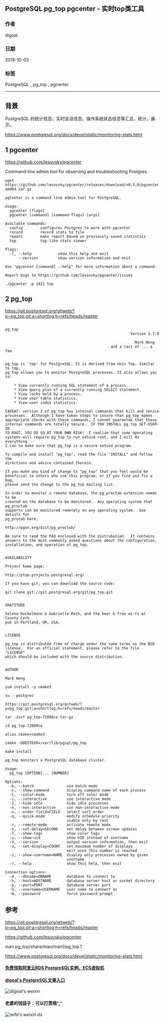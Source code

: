 ## PostgreSQL pg_top pgcenter - 实时top类工具   
                                                                 
### 作者                                                                 
digoal                                                                 
                                                                 
### 日期                                                                 
2018-10-03                                                               
                                                                 
### 标签                                                                 
PostgreSQL , pg_top , pgcenter    
                                                                 
----                                                                 
                                                                 
## 背景      
PostgreSQL 的统计信息、实时会话信息、操作系统状态信息等汇总，统计，展示。  
  
https://www.postgresql.org/docs/devel/static/monitoring-stats.html   
  
  
  
## 1 pgcenter  
https://github.com/lesovsky/pgcenter  
  
Command-line admin tool for observing and troubleshooting Postgres.  
  
```  
wget https://github.com/lesovsky/pgcenter/releases/download/v0.5.0/pgcenter.linux-amd64.tar.gz  
```  
  
```  
pgCenter is a command line admin tool for PostgreSQL.  
  
Usage:  
  pgcenter [flags]  
  pgcenter [command] [command-flags] [args]  
  
Available commands:  
  config        configures Postgres to work with pgcenter  
  record        record stats to file  
  report        make report based on previously saved statistics  
  top           top-like stats viewer  
  
Flags:  
  -?, --help            show this help and exit  
      --version         show version information and exit  
  
Use "pgcenter [command] --help" for more information about a command.  
  
Report bugs to https://github.com/lesovsky/pgcenter/issues  
```  
  
```  
./pgcenter -p 1921 top  
```  
  
## 2 pg_top  
https://git.postgresql.org/gitweb/?p=pg_top.git;a=shortlog;h=refs/heads/master  
  
```  
                                                                  pg_top  
                                                         Version 3.7.0  
  
                                                           Mark Wong  
                                                and a cast of ... a few  
  
  
pg_top is 'top' for PostgreSQL. It is derived from Unix Top. Similar to top,  
pg_top allows you to monitor PostgreSQL processes. It also allows you to:  
  
    * View currently running SQL statement of a process.  
    * View query plan of a currently running SELECT statement.  
    * View locks held by a process.  
    * View user table statistics.  
    * View user index statistics.  
  
CAVEAT: version 3 of pg_top has internal commands that kill and renice  
processes.  Although I have taken steps to insure that pg_top makes  
appropriate checks with these commands, I cannot guarantee that these  
internal commands are totally secure.  IF YOU INSTALL pg_top SET-USER-ID  
TO ROOT, YOU DO SO AT YOUR OWN RISK!  I realize that some operating  
systems will require pg_top to run setuid root, and I will do everything  
I can to make sure that pg_top is a secure setuid program.  
  
To compile and install "pg_top", read the file "INSTALL" and follow the  
directions and advice contained therein.  
  
If you make any kind of change to "pg_top" that you feel would be  
beneficial to others who use this program, or if you find and fix a bug,  
please send the change to the pg_top mailing list.  
  
In order to monitor a remote database, the pg_proctab extension needs to be  
created on the database to be monitored.  Any operating system that pg_proctab  
supports can be monitored remotely on any operating system.  See details for  
pg_protab here:  
  
http://pgxn.org/dist/pg_proctab/  
  
Be sure to read the FAQ enclosed with the distrubution.  It contains  
answers to the most commonly asked questions about the configuration,  
installation, and operation of pg_top.  
  
  
AVAILABILITY  
  
Project home page:  
  
http://ptop.projects.postgresql.org/  
  
If you have git, you can download the source code:  
  
git clone git://git.postgresql.org/git/pg_top.git  
  
  
GRATITUDE  
  
Selena Deckelmann & Gabrielle Roth, and the beer & free wi-fi at County Cork  
pub in Portland, OR, USA.  
  
  
LICENSE  
  
pg_top is distributed free of charge under the same terms as the BSD  
license.  For an official statement, please refer to the file "LICENSE"  
which should be included with the source distribution.  
  
  
AUTHOR  
  
Mark Wong  
```  
  
  
```  
yum install -y cmake3  
  
su - postgres  
  
https://git.postgresql.org/gitweb/?p=pg_top.git;a=shortlog;h=refs/heads/master  
  
tar -zxvf pg_top-72088ce.tar.gz  
  
cd pg_top-72088ce  
  
alias cmake=cmake3  
  
cmake -DDESTDIR=/var/lib/pgsql/pg_top  
  
make install  
```  
  
  
```  
pg_top monitors a PostgreSQL database cluster.  
  
Usage:  
  pg_top [OPTION]... [NUMBER]  
  
Options:  
  -b, --batch               use batch mode  
  -c, --show-command        display command name of each process  
  -C, --color-mode          turn off color mode  
  -i, --interactive         use interactive mode  
  -I, --hide-idle           hide idle processes  
  -n, --non-interactive     use non-interactive mode  
  -o, --order-field=FIELD   select sort order  
  -q, --quick-mode          modify schedule priority  
                            usable only by root  
  -r, --remote-mode         activate remote mode  
  -s, --set-delay=SECOND    set delay between screen updates  
  -T, --show-tags           show color tags  
  -u, --show-uid            show UID instead of username  
  -V, --version             output version information, then exit  
  -x, --set-display=COUNT   set maximum number of displays  
                            exit once this number is reached  
  -z, --show-username=NAME  display only processes owned by given  
                            username  
  -?, --help                show this help, then exit  
  
Connection options:  
  -d, --dbname=DBNAME       database to connect to  
  -h, --host=HOSTNAME       database server host or socket directory  
  -p, --port=PORT           database server port  
  -U, --username=USERNAME   user name to connect as  
  -W, --password            force password prompt  
```  
  
  
  
## 参考  
https://git.postgresql.org/gitweb/?p=pg_top.git;a=shortlog;h=refs/heads/master  
  
https://github.com/lesovsky/pgcenter  
  
man pg_top/share/man/man1/pg_top.1   
    
https://www.postgresql.org/docs/devel/static/monitoring-stats.html  
  
  
  
  
  
  
  
  
  
  
#### [免费领取阿里云RDS PostgreSQL实例、ECS虚拟机](https://free.aliyun.com/ "57258f76c37864c6e6d23383d05714ea")
  
  
#### [digoal's PostgreSQL文章入口](https://github.com/digoal/blog/blob/master/README.md "22709685feb7cab07d30f30387f0a9ae")
  
  
![digoal's weixin](../pic/digoal_weixin.jpg "f7ad92eeba24523fd47a6e1a0e691b59")
  
  
#### 老婆的钱袋子：可以打赏哦^_^  
![wife's weixin ds](../pic/wife_weixin_ds.jpg "acd5cce1a143ef1d6931b1956457bc9f")
  
